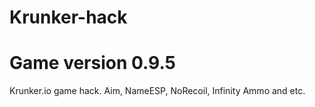 # Krunker-hack 
# Game version 0.9.5
Krunker.io game hack. Aim, NameESP, NoRecoil, Infinity Ammo and etc.
